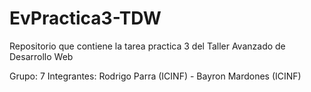 # EvPractica3-TDW

Repositorio que contiene la tarea practica 3 del Taller Avanzado de Desarrollo Web

Grupo: 7
Integrantes: Rodrigo Parra (ICINF) - Bayron Mardones (ICINF)
